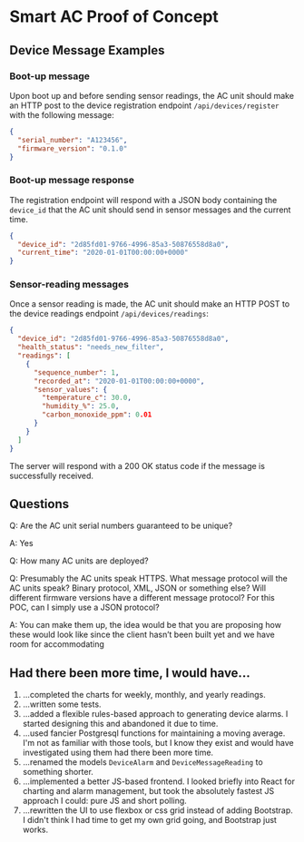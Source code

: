 # Smart AC Proof of Concept

## Device Message Examples

### Boot-up message

Upon boot up and before sending sensor readings, the AC unit should make an HTTP
post to the device registration endpoint `/api/devices/register` with the
following message:

```json
{
  "serial_number": "A123456",
  "firmware_version": "0.1.0"
}
```

### Boot-up message response

The registration endpoint will respond with a JSON body containing the
`device_id` that the AC unit should send in sensor messages and the
current time.

```json
{
  "device_id": "2d85fd01-9766-4996-85a3-50876558d8a0",
  "current_time": "2020-01-01T00:00:00+0000"
}
```

### Sensor-reading messages

Once a sensor reading is made, the AC unit should make an HTTP POST to the
device readings endpoint `/api/devices/readings`:

```json
{
  "device_id": "2d85fd01-9766-4996-85a3-50876558d8a0",
  "health_status": "needs_new_filter",
  "readings": [
    {
      "sequence_number": 1,
      "recorded_at": "2020-01-01T00:00:00+0000",
      "sensor_values": {
        "temperature_c": 30.0,
        "humidity_%": 25.0,
        "carbon_monoxide_ppm": 0.01
      }
    }
  ]
}
```

The server will respond with a 200 OK status code if the message is successfully
received.

## Questions

Q: Are the AC unit serial numbers guaranteed to be unique?

A: Yes

Q: How many AC units are deployed?

Q: Presumably the AC units speak HTTPS. What message protocol will the AC units speak? Binary protocol, XML, JSON or something else? Will different firmware versions have a different message protocol? For this POC, can I simply use a JSON protocol?

A: You can make them up, the idea would be that you are proposing how these would look like since the client hasn’t been built yet and we have room for accommodating

## Had there been more time, I would have...

1. ...completed the charts for weekly, monthly, and yearly readings.
1. ...written some tests.
1. ...added a flexible rules-based approach to generating device alarms. I
   started designing this and abandoned it due to time.
1. ...used fancier Postgresql functions for maintaining a moving average. I'm
   not as familiar with those tools, but I know they exist and would have
   investigated using them had there been more time.
1. ...renamed the models `DeviceAlarm` and `DeviceMessageReading` to something
   shorter.
1. ...implemented a better JS-based frontend. I looked briefly into React for
   charting and alarm management, but took the absolutely fastest JS approach I
   could: pure JS and short polling.
1. ...rewritten the UI to use flexbox or css grid instead of adding Bootstrap.
   I didn't think I had time to get my own grid going, and Bootstrap just works.
